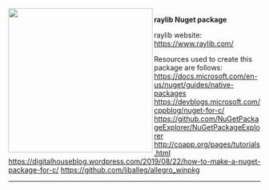 <img align="left" src="https://github.com/raysan5/raylib/blob/master/logo/raylib_logo_animation.gif" width="288px">

**raylib Nuget package**

raylib website: https://www.raylib.com/

Resources used to create this package are follows:
https://docs.microsoft.com/en-us/nuget/guides/native-packages
https://devblogs.microsoft.com/cppblog/nuget-for-c/
https://github.com/NuGetPackageExplorer/NuGetPackageExplorer
http://coapp.org/pages/tutorials.html
https://digitalhouseblog.wordpress.com/2019/08/22/how-to-make-a-nuget-package-for-c/
https://github.com/liballeg/allegro_winpkg

---

